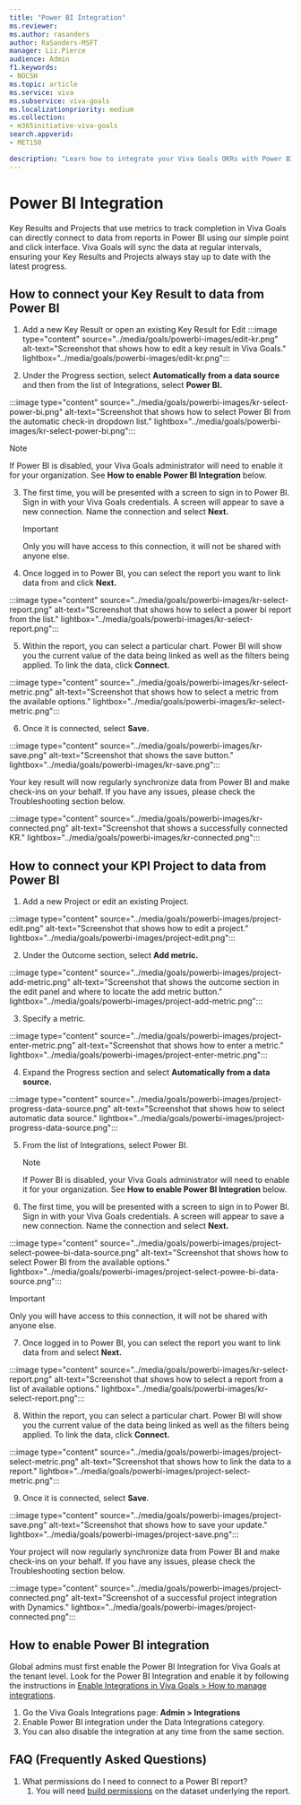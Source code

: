```yaml
---
title: "Power BI Integration"
ms.reviewer: 
ms.author: rasanders
author: RaSanders-MSFT
manager: Liz.Pierce
audience: Admin
f1.keywords:
- NOCSH
ms.topic: article
ms.service: viva
ms.subservice: viva-goals
ms.localizationpriority: medium
ms.collection:  
- m365initiative-viva-goals
search.appverid:
- MET150

description: "Learn how to integrate your Viva Goals OKRs with Power BI."
---
```


# Power BI Integration

Key Results and Projects that use metrics to track completion in Viva Goals can directly connect to data from reports in Power BI using our simple point and click interface. Viva Goals will sync the data at regular intervals, ensuring your Key Results and Projects always stay up to date with the latest progress. 

## How to connect your Key Result to data from Power BI 

1. Add a new Key Result or open an existing Key Result for Edit
 :::image type="content" source="../media/goals/powerbi-images/edit-kr.png" alt-text="Screenshot that shows how to edit a key result in Viva Goals." lightbox="../media/goals/powerbi-images/edit-kr.png":::    

2. Under the Progress section, select **Automatically from a data source** and then from the list of Integrations, select **Power BI.** 

 :::image type="content" source="../media/goals/powerbi-images/kr-select-power-bi.png" alt-text="Screenshot that shows how to select Power BI from the automatic check-in dropdown list." lightbox="../media/goals/powerbi-images/kr-select-power-bi.png":::

   > [!NOTE]
   > If Power BI is disabled, your Viva Goals administrator will need to enable it for your organization. See **How to enable Power BI Integration** below.

3. The first time, you will be presented with a screen to sign in to Power BI. Sign in with your Viva Goals credentials. A screen will appear to save a new connection. Name the connection and select **Next.** 

   > [!IMPORTANT]
   > Only you will have access to this connection, it will not be shared with anyone else. 

4. Once logged in to Power BI, you can select the report you want to link data from and click **Next.**

 :::image type="content" source="../media/goals/powerbi-images/kr-select-report.png" alt-text="Screenshot that shows how to select a power bi report from the list." lightbox="../media/goals/powerbi-images/kr-select-report.png":::

5. Within the report, you can select a particular chart. Power BI will show you the current value of the data being linked as well as the filters being applied. To link the data, click **Connect.**

 :::image type="content" source="../media/goals/powerbi-images/kr-select-metric.png" alt-text="Screenshot that shows how to select a metric from the available options." lightbox="../media/goals/powerbi-images/kr-select-metric.png":::

6. Once it is connected, select **Save.**

 :::image type="content" source="../media/goals/powerbi-images/kr-save.png" alt-text="Screenshot that shows the save button." lightbox="../media/goals/powerbi-images/kr-save.png":::

Your key result will now regularly synchronize data from Power BI and make check-ins on your behalf. If you have any issues, please check the Troubleshooting section below.

:::image type="content" source="../media/goals/powerbi-images/kr-connected.png" alt-text="Screenshot that shows a successfully connected KR." lightbox="../media/goals/powerbi-images/kr-connected.png":::

## How to connect your KPI Project to data from Power BI

1. Add a new Project or edit an existing Project.

 :::image type="content" source="../media/goals/powerbi-images/project-edit.png" alt-text="Screenshot that shows how to edit a project." lightbox="../media/goals/powerbi-images/project-edit.png":::

2. Under the Outcome section, select **Add metric.**

 :::image type="content" source="../media/goals/powerbi-images/project-add-metric.png" alt-text="Screenshot that shows the outcome section in the edit panel and where to locate the add metric button." lightbox="../media/goals/powerbi-images/project-add-metric.png":::

3. Specify a metric.

 :::image type="content" source="../media/goals/powerbi-images/project-enter-metric.png" alt-text="Screenshot that shows how to enter a metric." lightbox="../media/goals/powerbi-images/project-enter-metric.png":::

4. Expand the Progress section and select **Automatically from a data source.**

 :::image type="content" source="../media/goals/powerbi-images/project-progress-data-source.png" alt-text="Screenshot that shows how to select  automatic data source." lightbox="../media/goals/powerbi-images/project-progress-data-source.png":::

5. From the list of Integrations, select Power BI. 

   > [!NOTE]
   > If Power BI is disabled, your Viva Goals administrator will need to enable it for your organization. See **How to enable Power BI Integration** below.

6. The first time, you will be presented with a screen to sign in to Power BI. Sign in with your Viva Goals credentials. A screen will appear to save a new connection. Name the connection and select **Next.**

 :::image type="content" source="../media/goals/powerbi-images/project-select-powee-bi-data-source.png" alt-text="Screenshot that shows how to select Power BI from the available options." lightbox="../media/goals/powerbi-images/project-select-powee-bi-data-source.png"::: 

   > [!IMPORTANT]
   > Only you will have access to this connection, it will not be shared with anyone else.

7. Once logged in to Power BI, you can select the report you want to link data from and select **Next.**

 :::image type="content" source="../media/goals/powerbi-images/kr-select-report.png" alt-text="Screenshot that shows how to select a report from a list of available options." lightbox="../media/goals/powerbi-images/kr-select-report.png":::

8. Within the report, you can select a particular chart. Power BI will show you the current value of the data being linked as well as the filters being applied. To link the data, click **Connect.**

 :::image type="content" source="../media/goals/powerbi-images/project-select-metric.png" alt-text="Screenshot that shows how to link the data to a report." lightbox="../media/goals/powerbi-images/project-select-metric.png":::

9. Once it is connected, select **Save**.

 :::image type="content" source="../media/goals/powerbi-images/project-save.png" alt-text="Screenshot that shows how to save your update." lightbox="../media/goals/powerbi-images/project-save.png":::

Your project will now regularly synchronize data from Power BI and make check-ins on your behalf. If you have any issues, please check the Troubleshooting section below.

:::image type="content" source="../media/goals/powerbi-images/project-connected.png" alt-text="Screenshot of a successful project integration with Dynamics." lightbox="../media/goals/powerbi-images/project-connected.png":::

## How to enable Power BI integration

Global admins must first enable the Power BI Integration for Viva Goals at the tenant level. Look for the Power BI Integration and enable it by following the instructions in [Enable Integrations in Viva Goals > How to manage integrations](vg-integrations-administration-overview.md).

1. Go the Viva Goals Integrations page: **Admin > Integrations**
1. Enable Power BI integration under the Data Integrations category.
1. You can also disable the integration at any time from the same section.

## FAQ (Frequently Asked Questions)

1. What permissions do I need to connect to a Power BI report?  
    1. You will need [build permissions](/power-bi/connect-data/service-datasets-build-permissions) on the dataset underlying the report.
